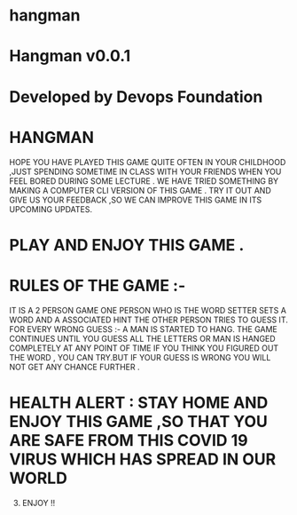 # hangman
# Hangman   v0.0.1
# Developed by Devops Foundation

# HANGMAN 
HOPE YOU HAVE PLAYED THIS GAME QUITE OFTEN IN YOUR CHILDHOOD ,JUST SPENDING SOMETIME IN CLASS
WITH YOUR FRIENDS WHEN YOU FEEL BORED DURING SOME LECTURE .
WE HAVE TRIED SOMETHING BY  MAKING A COMPUTER CLI VERSION OF THIS GAME .
TRY IT OUT AND GIVE US YOUR FEEDBACK ,SO WE CAN IMPROVE THIS GAME IN ITS UPCOMING UPDATES.

# PLAY AND ENJOY THIS GAME .


# RULES OF THE GAME :- 
 
IT IS A 2 PERSON GAME 
ONE PERSON WHO IS THE WORD SETTER SETS  A WORD AND A ASSOCIATED HINT 
THE OTHER PERSON TRIES TO GUESS IT.
FOR EVERY WRONG GUESS :- 
A MAN  IS STARTED TO HANG.
THE GAME CONTINUES UNTIL YOU GUESS ALL THE LETTERS OR MAN IS HANGED COMPLETELY
AT ANY POINT OF TIME IF YOU THINK YOU FIGURED OUT THE WORD , YOU CAN TRY.BUT IF YOUR GUESS IS WRONG
YOU WILL NOT GET ANY CHANCE FURTHER .




# HEALTH ALERT : STAY HOME AND ENJOY THIS GAME ,SO THAT YOU ARE SAFE FROM THIS COVID 19 VIRUS WHICH HAS SPREAD IN OUR WORLD






3. ENJOY !!

